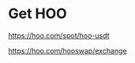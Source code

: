 # Get HOO

<!-- ## Centralized exchanges -->
https://hoo.com/spot/hoo-usdt

https://hoo.com/hooswap/exchange

<!-- ## Decentralized exchanges
heshiswap on HSC (comming soon ...) -->